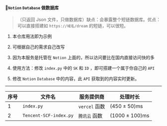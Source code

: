 #### 🚀`Notion` `Database` 做数据库


> （只返回 Json 文件，只做数据库）缺点：会暴露整个短链数据库。优点：可以直接搭建如 `https://域名/dream` 的短链，可以很短。

1. 本仓库用法即为示例

2. 可根据自己的需求自己改写

3. 因为本服务是托管在 `Notion` 上面的，所以访问要比在国内直接访问快的多

4. 使用方法：修改 `index.py` 中的 `SK` 和 `ID` ，即可搭建一个属于你自己的 `API` 

5. 修改 `Notion` `Database` 中的内容，此 `API` 获取到的内容实时更新。

------------

| 序号 | 文件名                 | 服务提供商    | 处理时长       |
| ---- | ---------------------- | ------------- | -------------- |
| 1    | `index.py`             | `vercel` 函数 | (450 ± 50)ms |
| 2    | `Tencent-SCF-index.py` | `腾讯云` 函数 | (1000 ± 100)ms  |
